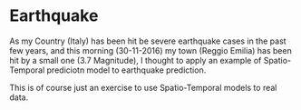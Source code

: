 # Earthquake

As my Country (Italy) has been hit be severe earthquake cases in the past few years, and this morning (30-11-2016) my town (Reggio Emilia) has been hit by a small one (3.7 Magnitude), I thought to apply an example of Spatio-Temporal prediciotn model to earthquake prediction.

This is of course just an exercise to use Spatio-Temporal models to real data.

